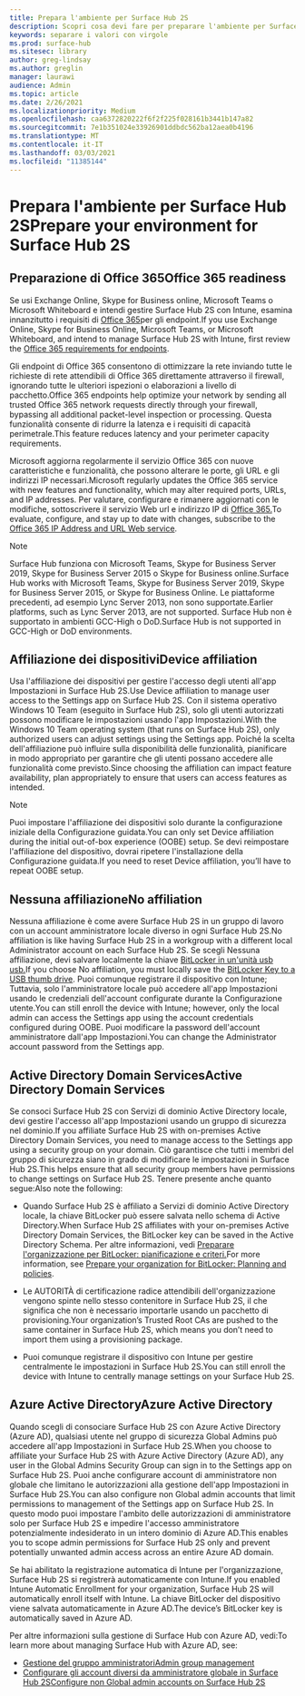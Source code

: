 ```yaml
---
title: Prepara l'ambiente per Surface Hub 2S
description: Scopri cosa devi fare per preparare l'ambiente per Surface Hub 2S.
keywords: separare i valori con virgole
ms.prod: surface-hub
ms.sitesec: library
author: greg-lindsay
ms.author: greglin
manager: laurawi
audience: Admin
ms.topic: article
ms.date: 2/26/2021
ms.localizationpriority: Medium
ms.openlocfilehash: caa6372820222f6f2f225f028161b3441b147a82
ms.sourcegitcommit: 7e1b351024e33926901ddbdc562ba12aea0b4196
ms.translationtype: MT
ms.contentlocale: it-IT
ms.lasthandoff: 03/03/2021
ms.locfileid: "11385144"
---
```

# <a name="prepare-your-environment-for-surface-hub-2s"></a><span data-ttu-id="057c5-104">Prepara l'ambiente per Surface Hub 2S</span><span class="sxs-lookup"><span data-stu-id="057c5-104">Prepare your environment for Surface Hub 2S</span></span>

## <a name="office-365-readiness"></a><span data-ttu-id="057c5-105">Preparazione di Office 365</span><span class="sxs-lookup"><span data-stu-id="057c5-105">Office 365 readiness</span></span>

<span data-ttu-id="057c5-106">Se usi Exchange Online, Skype for Business online, Microsoft Teams o Microsoft Whiteboard e intendi gestire Surface Hub 2S con Intune, esamina innanzitutto i requisiti di [Office 365](https://docs.microsoft.com/office365/enterprise/office-365-endpoints)per gli endpoint.</span><span class="sxs-lookup"><span data-stu-id="057c5-106">If you use Exchange Online, Skype for Business Online, Microsoft Teams, or Microsoft Whiteboard, and intend to manage Surface Hub 2S with Intune, first review the [Office 365 requirements for endpoints](https://docs.microsoft.com/office365/enterprise/office-365-endpoints).</span></span>

<span data-ttu-id="057c5-107">Gli endpoint di Office 365 consentono di ottimizzare la rete inviando tutte le richieste di rete attendibili di Office 365 direttamente attraverso il firewall, ignorando tutte le ulteriori ispezioni o elaborazioni a livello di pacchetto.</span><span class="sxs-lookup"><span data-stu-id="057c5-107">Office 365 endpoints help optimize your network by sending all trusted Office 365 network requests directly through your firewall, bypassing all additional packet-level inspection or processing.</span></span> <span data-ttu-id="057c5-108">Questa funzionalità consente di ridurre la latenza e i requisiti di capacità perimetrale.</span><span class="sxs-lookup"><span data-stu-id="057c5-108">This feature reduces latency and your perimeter capacity requirements.</span></span>

<span data-ttu-id="057c5-109">Microsoft aggiorna regolarmente il servizio Office 365 con nuove caratteristiche e funzionalità, che possono alterare le porte, gli URL e gli indirizzi IP necessari.</span><span class="sxs-lookup"><span data-stu-id="057c5-109">Microsoft regularly updates the Office 365 service with new features and functionality, which may alter required ports, URLs, and IP addresses.</span></span> <span data-ttu-id="057c5-110">Per valutare, configurare e rimanere aggiornati con le modifiche, sottoscrivere il servizio Web url e indirizzo IP di [Office 365.](https://docs.microsoft.com/office365/enterprise/office-365-ip-web-service)</span><span class="sxs-lookup"><span data-stu-id="057c5-110">To evaluate, configure, and stay up to date with changes, subscribe to the [Office 365 IP Address and URL Web service](https://docs.microsoft.com/office365/enterprise/office-365-ip-web-service).</span></span>

> [!NOTE]
> <span data-ttu-id="057c5-111">Surface Hub funziona con Microsoft Teams, Skype for Business Server 2019, Skype for Business Server 2015 o Skype for Business online.</span><span class="sxs-lookup"><span data-stu-id="057c5-111">Surface Hub works with Microsoft Teams, Skype for Business Server 2019, Skype for Business Server 2015, or Skype for Business Online.</span></span>
<span data-ttu-id="057c5-112">Le piattaforme precedenti, ad esempio Lync Server 2013, non sono supportate.</span><span class="sxs-lookup"><span data-stu-id="057c5-112">Earlier platforms, such as Lync Server 2013, are not supported.</span></span> <span data-ttu-id="057c5-113">Surface Hub non è supportato in ambienti GCC-High o DoD.</span><span class="sxs-lookup"><span data-stu-id="057c5-113">Surface Hub is not supported in GCC-High or DoD environments.</span></span>


## <a name="device-affiliation"></a><span data-ttu-id="057c5-114">Affiliazione dei dispositivi</span><span class="sxs-lookup"><span data-stu-id="057c5-114">Device affiliation</span></span>

<span data-ttu-id="057c5-115">Usa l'affiliazione dei dispositivi per gestire l'accesso degli utenti all'app Impostazioni in Surface Hub 2S.</span><span class="sxs-lookup"><span data-stu-id="057c5-115">Use Device affiliation to manage user access to the Settings app on Surface Hub 2S.</span></span>
<span data-ttu-id="057c5-116">Con il sistema operativo Windows 10 Team (eseguito in Surface Hub 2S), solo gli utenti autorizzati possono modificare le impostazioni usando l'app Impostazioni.</span><span class="sxs-lookup"><span data-stu-id="057c5-116">With the Windows 10 Team operating system (that runs on Surface Hub 2S),  only authorized users can adjust settings using the Settings app.</span></span> <span data-ttu-id="057c5-117">Poiché la scelta dell'affiliazione può influire sulla disponibilità delle funzionalità, pianificare in modo appropriato per garantire che gli utenti possano accedere alle funzionalità come previsto.</span><span class="sxs-lookup"><span data-stu-id="057c5-117">Since choosing the affiliation can impact feature availability, plan appropriately to ensure that users can access features as intended.</span></span>

> [!NOTE]
> <span data-ttu-id="057c5-118">Puoi impostare l'affiliazione dei dispositivi solo durante la configurazione iniziale della Configurazione guidata.</span><span class="sxs-lookup"><span data-stu-id="057c5-118">You can only set Device affiliation during the initial out-of-box experience (OOBE) setup.</span></span> <span data-ttu-id="057c5-119">Se devi reimpostare l'affiliazione del dispositivo, dovrai ripetere l'installazione della Configurazione guidata.</span><span class="sxs-lookup"><span data-stu-id="057c5-119">If you need to reset Device affiliation, you’ll have to repeat OOBE setup.</span></span>

## <a name="no-affiliation"></a><span data-ttu-id="057c5-120">Nessuna affiliazione</span><span class="sxs-lookup"><span data-stu-id="057c5-120">No affiliation</span></span>

<span data-ttu-id="057c5-121">Nessuna affiliazione è come avere Surface Hub 2S in un gruppo di lavoro con un account amministratore locale diverso in ogni Surface Hub 2S.</span><span class="sxs-lookup"><span data-stu-id="057c5-121">No affiliation is like having Surface Hub 2S in a workgroup with a different local Administrator account on each Surface Hub 2S.</span></span> <span data-ttu-id="057c5-122">Se scegli Nessuna affiliazione, devi salvare localmente la chiave [BitLocker in un'unità usb usb.](https://docs.microsoft.com/windows/security/information-protection/bitlocker/bitlocker-key-management-faq)</span><span class="sxs-lookup"><span data-stu-id="057c5-122">If you choose No affiliation, you must locally save the [BitLocker Key to a USB thumb drive](https://docs.microsoft.com/windows/security/information-protection/bitlocker/bitlocker-key-management-faq).</span></span> <span data-ttu-id="057c5-123">Puoi comunque registrare il dispositivo con Intune; Tuttavia, solo l'amministratore locale può accedere all'app Impostazioni usando le credenziali dell'account configurate durante la Configurazione utente.</span><span class="sxs-lookup"><span data-stu-id="057c5-123">You can still enroll the device with Intune; however, only the local admin can access the Settings app using the account credentials configured during OOBE.</span></span> <span data-ttu-id="057c5-124">Puoi modificare la password dell'account amministratore dall'app Impostazioni.</span><span class="sxs-lookup"><span data-stu-id="057c5-124">You can change the Administrator account password from the Settings app.</span></span>

## <a name="active-directory-domain-services"></a><span data-ttu-id="057c5-125">Active Directory Domain Services</span><span class="sxs-lookup"><span data-stu-id="057c5-125">Active Directory Domain Services</span></span>

<span data-ttu-id="057c5-126">Se consoci Surface Hub 2S con Servizi di dominio Active Directory locale, devi gestire l'accesso all'app Impostazioni usando un gruppo di sicurezza nel dominio.</span><span class="sxs-lookup"><span data-stu-id="057c5-126">If you affiliate Surface Hub 2S with on-premises Active Directory Domain Services, you need to manage access to the Settings app using a security group on your domain.</span></span> <span data-ttu-id="057c5-127">Ciò garantisce che tutti i membri del gruppo di sicurezza siano in grado di modificare le impostazioni in Surface Hub 2S.</span><span class="sxs-lookup"><span data-stu-id="057c5-127">This helps ensure that all security group members have permissions to change settings on Surface Hub 2S.</span></span> <span data-ttu-id="057c5-128">Tenere presente anche quanto segue:</span><span class="sxs-lookup"><span data-stu-id="057c5-128">Also note the following:</span></span>

- <span data-ttu-id="057c5-129">Quando Surface Hub 2S è affiliato a Servizi di dominio Active Directory locale, la chiave BitLocker può essere salvata nello schema di Active Directory.</span><span class="sxs-lookup"><span data-stu-id="057c5-129">When Surface Hub 2S affiliates with your on-premises Active Directory Domain Services, the BitLocker key can be saved in the Active Directory Schema.</span></span> <span data-ttu-id="057c5-130">Per altre informazioni, vedi [Preparare l'organizzazione per BitLocker: pianificazione e criteri.](https://docs.microsoft.com/windows/security/information-protection/bitlocker/prepare-your-organization-for-bitlocker-planning-and-policies)</span><span class="sxs-lookup"><span data-stu-id="057c5-130">For more information, see [Prepare your organization for BitLocker: Planning and policies](https://docs.microsoft.com/windows/security/information-protection/bitlocker/prepare-your-organization-for-bitlocker-planning-and-policies).</span></span>

- <span data-ttu-id="057c5-131">Le AUTORITÀ di certificazione radice attendibili dell'organizzazione vengono spinte nello stesso contenitore in Surface Hub 2S, il che significa che non è necessario importarle usando un pacchetto di provisioning.</span><span class="sxs-lookup"><span data-stu-id="057c5-131">Your organization’s Trusted Root CAs are pushed to the same container in Surface Hub 2S, which means you don’t need to import them using a provisioning package.</span></span>

- <span data-ttu-id="057c5-132">Puoi comunque registrare il dispositivo con Intune per gestire centralmente le impostazioni in Surface Hub 2S.</span><span class="sxs-lookup"><span data-stu-id="057c5-132">You can still enroll the device with Intune to centrally manage settings on your Surface Hub 2S.</span></span>

## <a name="azure-active-directory"></a><span data-ttu-id="057c5-133">Azure Active Directory</span><span class="sxs-lookup"><span data-stu-id="057c5-133">Azure Active Directory</span></span>

<span data-ttu-id="057c5-134">Quando scegli di consociare Surface Hub 2S con Azure Active Directory (Azure AD), qualsiasi utente nel gruppo di sicurezza Global Admins può accedere all'app Impostazioni in Surface Hub 2S.</span><span class="sxs-lookup"><span data-stu-id="057c5-134">When you choose to affiliate your Surface Hub 2S with Azure Active Directory (Azure AD), any user in the Global Admins Security Group can sign in to the Settings app on Surface Hub 2S.</span></span> <span data-ttu-id="057c5-135">Puoi anche configurare account di amministratore non globale che limitano le autorizzazioni alla gestione dell'app Impostazioni in Surface Hub 2S.</span><span class="sxs-lookup"><span data-stu-id="057c5-135">You can also configure non Global admin accounts that limit permissions to management of the Settings app on Surface Hub 2S.</span></span> <span data-ttu-id="057c5-136">In questo modo puoi impostare l'ambito delle autorizzazioni di amministratore solo per Surface Hub 2S e impedire l'accesso amministratore potenzialmente indesiderato in un intero dominio di Azure AD.</span><span class="sxs-lookup"><span data-stu-id="057c5-136">This enables you to scope admin permissions for Surface Hub 2S only and prevent potentially unwanted admin access across an entire Azure AD domain.</span></span> 

<span data-ttu-id="057c5-137">Se hai abilitato la registrazione automatica di Intune per l'organizzazione, Surface Hub 2S si registrerà automaticamente con Intune.</span><span class="sxs-lookup"><span data-stu-id="057c5-137">If you enabled Intune Automatic Enrollment for your organization, Surface Hub 2S will automatically enroll itself with Intune.</span></span> <span data-ttu-id="057c5-138">La chiave BitLocker del dispositivo viene salvata automaticamente in Azure AD.</span><span class="sxs-lookup"><span data-stu-id="057c5-138">The device’s BitLocker key is automatically saved in Azure AD.</span></span> 

<span data-ttu-id="057c5-139">Per altre informazioni sulla gestione di Surface Hub con Azure AD, vedi:</span><span class="sxs-lookup"><span data-stu-id="057c5-139">To learn more about managing Surface Hub with Azure AD, see:</span></span> 

 - [<span data-ttu-id="057c5-140">Gestione del gruppo amministratori</span><span class="sxs-lookup"><span data-stu-id="057c5-140">Admin group management</span></span>](admin-group-management-for-surface-hub.md)
 - [<span data-ttu-id="057c5-141">Configurare gli account diversi da amministratore globale in Surface Hub 2S</span><span class="sxs-lookup"><span data-stu-id="057c5-141">Configure non Global admin accounts on Surface Hub 2S</span></span>](surface-hub-2s-nonglobal-admin.md)

